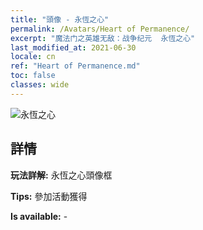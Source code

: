 ```yaml
---
title: "頭像 - 永恆之心"
permalink: /Avatars/Heart of Permanence/
excerpt: "魔法门之英雄无敌：战争纪元  永恆之心"
last_modified_at: 2021-06-30
locale: cn
ref: "Heart of Permanence.md"
toc: false
classes: wide
---
```

 ![永恆之心](/images/a/avatarFrame_54.png)

## 詳情

 **玩法詳解:** 永恆之心頭像框 

 **Tips:** 參加活動獲得 

 **Is available:**  - 

